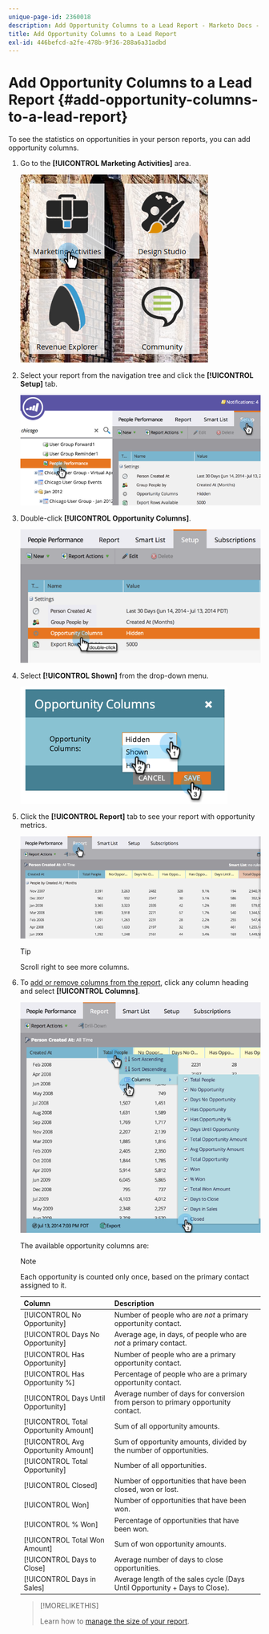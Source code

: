 ```yaml
---
unique-page-id: 2360018
description: Add Opportunity Columns to a Lead Report - Marketo Docs - Product Documentation
title: Add Opportunity Columns to a Lead Report
exl-id: 446befcd-a2fe-478b-9f36-288a6a31adbd
---
```

# Add Opportunity Columns to a Lead Report {#add-opportunity-columns-to-a-lead-report}

To see the statistics on opportunities in your person reports, you can add opportunity columns.

1. Go to the **[!UICONTROL Marketing Activities]** area.

   ![](assets/ma.png)

1. Select your report from the navigation tree and click the **[!UICONTROL Setup]** tab.

   ![](assets/two.png)

1. Double-click **[!UICONTROL Opportunity Columns]**.

   ![](assets/three.png)

1. Select **[!UICONTROL Shown]** from the drop-down menu.

   ![](assets/image2014-9-16-12-3a50-3a33.png)

1. Click the **[!UICONTROL Report]** tab to see your report with opportunity metrics.

   ![](assets/five.png)

   >[!TIP]
   >
   >Scroll right to see more columns.

1. To [add or remove columns from the report](/help/marketo/product-docs/reporting/basic-reporting/editing-reports/select-report-columns.md), click any column heading and select **[!UICONTROL Columns]**.

   ![](assets/six.png)

   The available opportunity columns are:

   >[!NOTE]
   >
   >Each opportunity is counted only once, based on the primary contact assigned to it.

   | Column |Description |
   |---|---|
   | [!UICONTROL No Opportunity] |Number of people who are *not* a primary opportunity contact. |
   | [!UICONTROL Days No Opportunity] |Average age, in days, of people who are *not* a primary contact. |
   | [!UICONTROL Has Opportunity] |Number of people who are a primary opportunity contact. |
   | [!UICONTROL Has Opportunity %] |Percentage of people who are a primary opportunity contact. |
   | [!UICONTROL Days Until Opportunity] |Average number of days for conversion from person to primary opportunity contact. |
   | [!UICONTROL Total Opportunity Amount] |Sum of all opportunity amounts. |
   | [!UICONTROL Avg Opportunity Amount] |Sum of opportunity amounts, divided by the number of opportunities. |
   | [!UICONTROL Total Opportunity] |Number of all opportunities. |
   | [!UICONTROL Closed] |Number of opportunities that have been closed, won or lost. |
   | [!UICONTROL Won] |Number of opportunities that have been won. |
   | [!UICONTROL % Won] |Percentage of opportunities that have been won. |
   | [!UICONTROL Total Won Amount] |Sum of won opportunity amounts. |
   | [!UICONTROL Days to Close] |Average number of days to close opportunities. |
   | [!UICONTROL Days in Sales] |Average length of the sales cycle (Days Until Opportunity + Days to Close). |

   >[!MORELIKETHIS]
   >
   >Learn how to [manage the size of your report](/help/marketo/product-docs/reporting/basic-reporting/editing-reports/configure-report-size.md).
